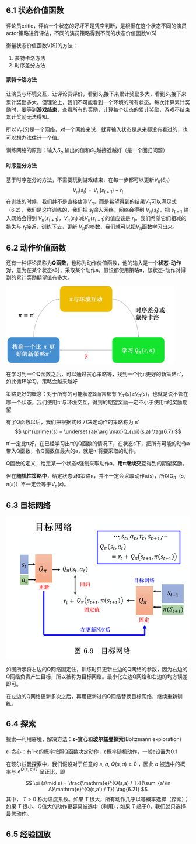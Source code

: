 ## 6.1 状态价值函数

评论员critic，评价一个状态的好坏不是凭空判断，是根据在这个状态不同的演员actor策略进行评估，不同的演员策略得到不同的状态价值函数V(S)

衡量状态价值函数V(S)的方法：

1. 蒙特卡洛方法
2. 时序差分方法

#### 蒙特卡洛方法

让演员与环境交互，让评论员评价，看到$S_a$接下来累计奖励多大，看到$S_b$接下来累计奖励多大。但理论上，我们不可能看到一个环境的所有状态。每次计算累计奖励时，要等到**游戏结束**，查看所有的奖励，计算每个状态的累计奖励，游戏不结束累计奖励无法得知。

所以$V_π(S)$是一个网络，对一个网络来说，就算输入状态是从来都没有看过的，也可以想办法估计一个值。

训练网络的原则：输入$S_a$,输出的值和$G_a$越接近越好（是一个回归问题）

#### 时序差分方法

基于时序差分的方法，不需要玩到游戏结束，在每一步都可以更新$V_π(S_a)$
$$
V_π(s_t)=V_π(s_{t+1})+r_t \tag{6.2}
$$
在训练的时候，我们并不是直接估测$V_π$，而是希望得到的结果$V_π$可以满足式（6.2），我们是这样训练的，我们把 $s_t$输入网络，网络会得到 $V_π(s_t)$，把 $s_{t+1}$ 输入网络会得到 $V_π(s_{t+1})$，$V_π(s_{t})$ 减$V_π(s_{t+1})$的值应该是 $r_t$。我们希望它们相减的损失与 $r_t$接近，训练下去，更新 $V_π$的参数，我们就可以把$V_π$函数学习出来。

## 6.2 动作价值函数

还有一种评论员称为**Q函数**，也称为动作价值函数，他的输入是一个**状态-动作对**，意为在某个状态s时，采取某个动作a，假设都使用策略π，该状态-动作对得到的累计奖励期望值有多大。

<img src="./assets/aeb434096eefbc6d66af952bf1a4a1ad.PNG" alt="aeb434096eefbc6d66af952bf1a4a1ad" style="zoom: 45%;" />

在学习到一个Q函数之后，可以通过贪心策略等，找到一个比π更好的新策略π'，如此循环学习，策略会越来越好

策略更好的概念：对于所有的可能状态S而言都有 $V_{π'}(s)$≥$V_{π}(s)$，也就是说不管在哪一个状态，我们使用π'与环境交互，得到的期望奖励一定不小于使用π的奖励期望

有了Q函数以后，我们把根据式(6.7)决定动作的策略称为 π′
$$
\pi^{\prime}(s) = \underset {a}{\arg \max}Q_{\pi}(s,a) \tag{6.7}
$$

π'一定比π好，在已经学习出π的Q函数的情况下，在状态s下，把所有可能的动作a带入Q函数，令Q函数值最大的a，就是π'将要采取的动作。

Q函数的定义：给定某一个状态s强制采取动作a，**用π继续交互**得到的期望奖励。

但在**随机性策略中**，给定状态s和策略π，并不一定会采取动作π(s)，所以$Q_π（s,π(s)）$不一定会等于$V_π(s)$。



## 6.3 目标网络

<img src="./assets/image-20250907114633710.png" alt="image-20250907114633710" style="zoom:67%;" />

如图所示将右边的Q网络固定住，训练时只更新左边的Q网络的参数，因为右边的Q网络负责产生目标，所以被称为目标网络。最小化左边Q网络和右边的均方误差即可。

在左边的Q网络更新多次之后，再用更新过的Q网络替换目标网络，继续重新训练。

## 6.4 探索

探索—利用窘境，解决方法：**ε-贪心**和**玻尔兹曼探索**(Boltzmann exploration)

ε-贪心：有1-ε的概率按照Q函数决定动作，ε概率随机动作，一般ε设置为0.1

在玻尔兹曼探索中，我们假设对于任意的  $s$, $a$, $Q(s,a)\geqslant 0$  ，因此 $a$  被选中的概率与  $e^{Q(s,a) / T}$  呈正比，即


$$
\pi (a\mid s) = \frac{\mathrm{e}^{Q(s,a) / T}}{\sum_{a'\in A}\mathrm{e}^{Q(s,a') / T}} \tag{6.21}
$$
其中，  $T > 0$  称为温度系数。如果  $T$  很大，所有动作几乎以等概率选择（探索）；如果  $T$  很小，Q值大的动作更容易被选中（利用)；如果  $T$  趋于0，我们就只选择最优动作。

## 6.5 经验回放

